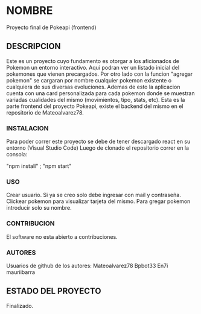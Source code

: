 # NOMBRE

Proyecto final de Pokeapi (frontend)

## DESCRIPCION

  Este es un proyecto cuyo fundamento es otorgar a los aficionados de Pokemon un entorno interactivo. Aqui podran ver un listado inicial del pokemones que vienen precargados. Por otro lado con la funcion "agregar pokemon" se cargaran por nombre cualquier pokemon existente o cualquiera de sus diversas evoluciones. Ademas de esto la aplicacion cuenta con una card personalizada para cada pokemon donde se muestran variadas cualidades del mismo (movimientos, tipo, stats, etc).
  Esta es la parte frontend del proyecto Pokeapi, existe el backend del mismo en el repositorio de Mateoalvarez78.

### INSTALACION

Para poder correr este proyecto se debe de tener descargado react en su entorno (Visual Studio Code)
Luego de clonado el repositorio correr en la consola:

"npm install"         ;        "npm start"

### USO

Crear usuario. Si ya se creo solo debe ingresar con mail y contraseña.
Clickear pokemon para visualizar tarjeta del mismo.
Para gregar pokemon introducir solo su nombre.

### CONTRIBUCION

El software no esta abierto a contribuciones.

### AUTORES

Usuarios de github de los autores:
Mateoalvarez78
Bpbot33
En7i
mauriibarra


## ESTADO DEL PROYECTO

Finalizado.

